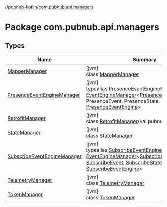 //[pubnub-kotlin](../../index.md)/[com.pubnub.api.managers](index.md)

# Package com.pubnub.api.managers

## Types

| Name | Summary |
|---|---|
| [MapperManager](-mapper-manager/index.md) | [jvm]<br>class [MapperManager](-mapper-manager/index.md) |
| [PresenceEventEngineManager](index.md#-1311503373%2FClasslikes%2F-1216412040) | [jvm]<br>typealias [PresenceEventEngineManager](index.md#-1311503373%2FClasslikes%2F-1216412040) = [EventEngineManager](../com.pubnub.api.eventengine/-event-engine-manager/index.md)&lt;[PresenceEffectInvocation](../com.pubnub.api.presence.eventengine.effect/-presence-effect-invocation/index.md), [PresenceEvent](../com.pubnub.api.presence.eventengine.event/-presence-event/index.md), [PresenceState](../com.pubnub.api.presence.eventengine.state/-presence-state/index.md), [PresenceEventEngine](../com.pubnub.api.presence.eventengine/index.md#-1116865217%2FClasslikes%2F-1216412040)&gt; |
| [RetrofitManager](-retrofit-manager/index.md) | [jvm]<br>class [RetrofitManager](-retrofit-manager/index.md)(val pubnub: [PubNub](../com.pubnub.api/-pub-nub/index.md)) |
| [StateManager](-state-manager/index.md) | [jvm]<br>class [StateManager](-state-manager/index.md) |
| [SubscribeEventEngineManager](index.md#567156648%2FClasslikes%2F-1216412040) | [jvm]<br>typealias [SubscribeEventEngineManager](index.md#567156648%2FClasslikes%2F-1216412040) = [EventEngineManager](../com.pubnub.api.eventengine/-event-engine-manager/index.md)&lt;[SubscribeEffectInvocation](../com.pubnub.api.subscribe.eventengine.effect/-subscribe-effect-invocation/index.md), [SubscribeEvent](../com.pubnub.api.subscribe.eventengine.event/-subscribe-event/index.md), [SubscribeState](../com.pubnub.api.subscribe.eventengine.state/-subscribe-state/index.md), [SubscribeEventEngine](../com.pubnub.api.subscribe.eventengine/index.md#621753617%2FClasslikes%2F-1216412040)&gt; |
| [TelemetryManager](-telemetry-manager/index.md) | [jvm]<br>class [TelemetryManager](-telemetry-manager/index.md) |
| [TokenManager](-token-manager/index.md) | [jvm]<br>class [TokenManager](-token-manager/index.md) |
